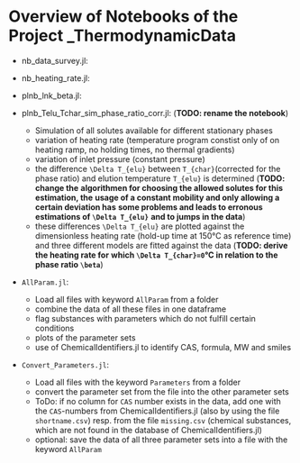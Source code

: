 # Overview of Notebooks of the Project _ThermodynamicData

- nb_data_survey.jl:

- nb_heating_rate.jl:

- plnb_lnk_beta.jl:

- plnb_Telu_Tchar_sim_phase_ratio_corr.jl: (**TODO: rename the notebook**)
    - Simulation of all solutes available for different stationary phases
    - variation of heating rate (temperature program constist only of on heating
      ramp, no holding times, no thermal gradients)
    - variation of inlet pressure (constant pressure)
    - the difference ``\Delta T_{elu}`` between ``T_{char}``(corrected for the phase ratio) and
      elution temperature ``T_{elu}`` is determined (**TODO: change the**
      **algorithmen for choosing the allowed solutes for this estimation, the**
      **usage of a constant mobility and only allowing a certain deviation has**
      **some problems and leads to erronous estimations of ``\Delta T_{elu}``**
      **and to jumps in the data**)
    - these differences ``\Delta T_{elu}`` are plotted against the dimensionless
      heating rate (hold-up time at 150°C as reference time) and three different
      models are fitted against the data (**TODO: derive the heating rate for**
      **which ``\Delta T_{char}=0``°C in relation to the phase ratio ``\beta``**) 


- `AllParam.jl`: 
  - Load all files with keyword `AllParam` from a folder
  - combine the data of all these files in one dataframe
  - flag substances with parameters which do not fulfill certain conditions
  - plots of the parameter sets
  - use of ChemicalIdentifiers.jl to identify CAS, formula, MW and smiles

- `Convert_Parameters.jl`:
  - Load all files with the keyword `Parameters` from a folder
  - convert the parameter set from the file into the other parameter sets
  - ToDo: if no column for `CAS` number exists in the data, add one with the `CAS`-numbers from ChemicalIdentifiers.jl (also by using the file `shortname.csv`) resp. from the file `missing.csv` (chemical substances, which are not found in the database of ChemicalIdentifiers.jl)
  - optional: save the data of all three parameter sets into a file with the keyword `AllParam`